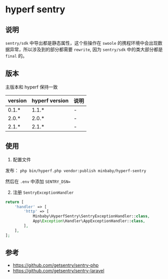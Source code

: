 # hyperf sentry

## 说明

`sentry/sdk` 中导出都是静态属性，这个些操作在 `swoole` 的携程环境中会出现数据异常，所以涉及到的部分都需要 `rewrite`, 因为 `sentry/sdk` 中的类大部分都是 `final` 的。

## 版本

主版本和 hyperf 保持一致

|version|hyperf version|说明|
|-|-|-|
|0.1.*|1.1.*|-|
|2.0.*|2.0.*|-|
|2.1.*|2.1.*|-|

## 使用

1. 配置文件

 发布： `php bin/hyperf.php vendor:publish minbaby/hyperf-sentry`
 
 然后在 `.env` 中添加 `SENTRY_DSN=`

2. 注册 `SentryExceptionHandler`

```php
return [
    'handler' => [
        'http' => [
            Minbaby\HyperfSentry\SentryExceptionHandler::class,
            App\Exception\Handler\AppExceptionHandler::class,
        ],
    ],
];
```

## 参考

- https://github.com/getsentry/sentry-php
- https://github.com/getsentry/sentry-laravel